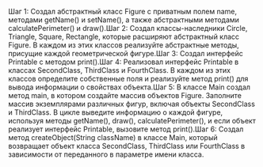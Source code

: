Шаг 1: Создал абстрактный класс Figure с приватным полем name, методами getName() и setName(), а также абстрактными методами calculatePerimeter() и draw().Шаг 2: Создал классы-наследники Circle, Triangle, Square, Rectangle, которые расширяют абстрактный класс Figure. В каждом из этих классов реализуйте абстрактные методы, присущие каждой геометрической фигуре.Шаг 3: Создал интерфейс Printable с методом print().Шаг 4: Реализовал интерфейс Printable в классах SecondClass, ThirdClass и FourthClass. В каждом из этих классов определите собственные поля и реализуйте метод print() для вывода информации о свойствах объекта.Шаг 5: В классе Main создал метод main, в котором создайте массив объектов Figure. Заполните массив экземплярами различных фигур, включая объекты SecondClass и ThirdClass. В цикле выведите информацию о каждой фигуре, используя методы getName(), draw(), calculatePerimeter(), и если объект реализует интерфейс Printable, вызовите метод print().Шаг 6: Создал метод createObject(String className) в классе Main, который возвращает объект класса SecondClass, ThirdClass или FourthClass в зависимости от переданного в параметре имени класса.
